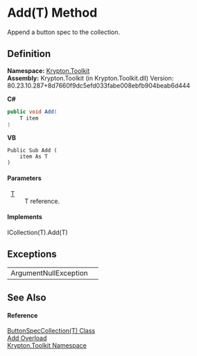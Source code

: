 # Add(T) Method


Append a button spec to the collection.



## Definition
**Namespace:** <a href="79d2eac2-21f4-54ff-7552-b20c33c30600.md">Krypton.Toolkit</a>  
**Assembly:** Krypton.Toolkit (in Krypton.Toolkit.dll) Version: 80.23.10.287+8d7660f9dc5efd033fabe008ebfb904beab6d444

**C#**
``` C#
public void Add(
	T item
)
```
**VB**
``` VB
Public Sub Add ( 
	item As T
)
```



#### Parameters
<dl><dt>  <a href="f8e597ed-563e-9610-4f3a-2e5b9507f06f.md">T</a></dt><dd>T reference.</dd></dl>

#### Implements
ICollection(T).Add(T)  


## Exceptions
<table>
<tr>
<td>ArgumentNullException</td>
<td /></tr>
</table>

## See Also


#### Reference
<a href="f8e597ed-563e-9610-4f3a-2e5b9507f06f.md">ButtonSpecCollection(T) Class</a>  
<a href="5a4131e0-295a-b452-17bc-c169a4caeeb0.md">Add Overload</a>  
<a href="79d2eac2-21f4-54ff-7552-b20c33c30600.md">Krypton.Toolkit Namespace</a>  
